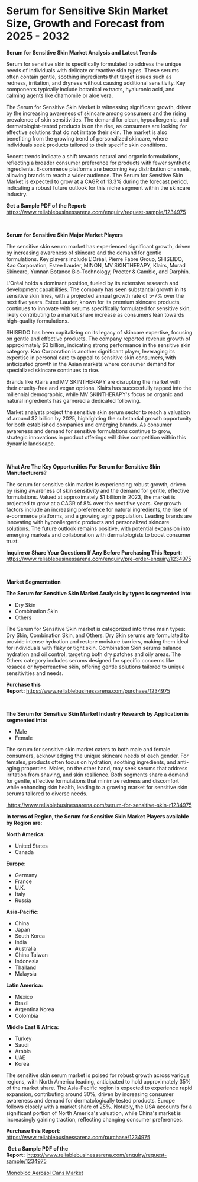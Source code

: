 <p><h1>Serum for Sensitive Skin Market Size, Growth and Forecast from 2025 - 2032</h1></p><p><strong>Serum for Sensitive Skin Market Analysis and Latest Trends</strong></p>
<p><p>Serum for sensitive skin is specifically formulated to address the unique needs of individuals with delicate or reactive skin types. These serums often contain gentle, soothing ingredients that target issues such as redness, irritation, and dryness without causing additional sensitivity. Key components typically include botanical extracts, hyaluronic acid, and calming agents like chamomile or aloe vera.</p><p>The Serum for Sensitive Skin Market is witnessing significant growth, driven by the increasing awareness of skincare among consumers and the rising prevalence of skin sensitivities. The demand for clean, hypoallergenic, and dermatologist-tested products is on the rise, as consumers are looking for effective solutions that do not irritate their skin. The market is also benefiting from the growing trend of personalized skincare, where individuals seek products tailored to their specific skin conditions.</p><p>Recent trends indicate a shift towards natural and organic formulations, reflecting a broader consumer preference for products with fewer synthetic ingredients. E-commerce platforms are becoming key distribution channels, allowing brands to reach a wider audience. The Serum for Sensitive Skin Market is expected to grow at a CAGR of 13.3% during the forecast period, indicating a robust future outlook for this niche segment within the skincare industry.</p></p>
<p><strong>Get a Sample PDF of the Report:&nbsp;</strong> <a href="https://www.reliablebusinessarena.com/enquiry/request-sample/1234975?utm_campaign=1891&utm_medium=2&utm_source=Github&utm_content=ia&utm_term=06022025&utm_id=serum-for-sensitive-skin">https://www.reliablebusinessarena.com/enquiry/request-sample/1234975</a></p>
<p>&nbsp;</p>
<p><strong>Serum for Sensitive Skin Major Market Players</strong></p>
<p><p>The sensitive skin serum market has experienced significant growth, driven by increasing awareness of skincare and the demand for gentle formulations. Key players include L'Oréal, Pierre Fabre Group, SHISEIDO, Kao Corporation, Estee Lauder, MINON, MV SKINTHERAPY, Klairs, Murad Skincare, Yunnan Botanee Bio-Technology, Procter & Gamble, and Darphin.</p><p>L'Oréal holds a dominant position, fueled by its extensive research and development capabilities. The company has seen substantial growth in its sensitive skin lines, with a projected annual growth rate of 5-7% over the next five years. Estee Lauder, known for its premium skincare products, continues to innovate with serums specifically formulated for sensitive skin, likely contributing to a market share increase as consumers lean towards high-quality formulations.</p><p>SHISEIDO has been capitalizing on its legacy of skincare expertise, focusing on gentle and effective products. The company reported revenue growth of approximately $3 billion, indicating strong performance in the sensitive skin category. Kao Corporation is another significant player, leveraging its expertise in personal care to appeal to sensitive skin consumers, with anticipated growth in the Asian markets where consumer demand for specialized skincare continues to rise.</p><p>Brands like Klairs and MV SKINTHERAPY are disrupting the market with their cruelty-free and vegan options. Klairs has successfully tapped into the millennial demographic, while MV SKINTHERAPY's focus on organic and natural ingredients has garnered a dedicated following.</p><p>Market analysts project the sensitive skin serum sector to reach a valuation of around $2 billion by 2025, highlighting the substantial growth opportunity for both established companies and emerging brands. As consumer awareness and demand for sensitive formulations continue to grow, strategic innovations in product offerings will drive competition within this dynamic landscape.</p></p>
<p>&nbsp;</p>
<p><strong>What Are The Key Opportunities For Serum for Sensitive Skin Manufacturers?</strong></p>
<p><p>The serum for sensitive skin market is experiencing robust growth, driven by rising awareness of skin sensitivity and the demand for gentle, effective formulations. Valued at approximately $1 billion in 2023, the market is projected to grow at a CAGR of 8% over the next five years. Key growth factors include an increasing preference for natural ingredients, the rise of e-commerce platforms, and a growing aging population. Leading brands are innovating with hypoallergenic products and personalized skincare solutions. The future outlook remains positive, with potential expansion into emerging markets and collaboration with dermatologists to boost consumer trust.</p></p>
<p><strong>Inquire or Share Your Questions If Any Before Purchasing This Report:</strong> <a href="https://www.reliablebusinessarena.com/enquiry/pre-order-enquiry/1234975?utm_campaign=1891&utm_medium=2&utm_source=Github&utm_content=ia&utm_term=06022025&utm_id=serum-for-sensitive-skin">https://www.reliablebusinessarena.com/enquiry/pre-order-enquiry/1234975</a></p>
<p>&nbsp;</p>
<p><strong>Market Segmentation</strong></p>
<p><strong>The Serum for Sensitive Skin Market Analysis by types is segmented into:</strong></p>
<p><ul><li>Dry Skin</li><li>Combination Skin</li><li>Others</li></ul></p>
<p><p>The Serum for Sensitive Skin market is categorized into three main types: Dry Skin, Combination Skin, and Others. Dry Skin serums are formulated to provide intense hydration and restore moisture barriers, making them ideal for individuals with flaky or tight skin. Combination Skin serums balance hydration and oil control, targeting both dry patches and oily areas. The Others category includes serums designed for specific concerns like rosacea or hyperreactive skin, offering gentle solutions tailored to unique sensitivities and needs.</p></p>
<p><strong>Purchase this Report:&nbsp;</strong><a href="https://www.reliablebusinessarena.com/purchase/1234975?utm_campaign=1891&utm_medium=2&utm_source=Github&utm_content=ia&utm_term=06022025&utm_id=serum-for-sensitive-skin">https://www.reliablebusinessarena.com/purchase/1234975</a></p>
<p>&nbsp;</p>
<p><strong>The Serum for Sensitive Skin Market Industry Research by Application is segmented into:</strong></p>
<p><ul><li>Male</li><li>Female</li></ul></p>
<p><p>The serum for sensitive skin market caters to both male and female consumers, acknowledging the unique skincare needs of each gender. For females, products often focus on hydration, soothing ingredients, and anti-aging properties. Males, on the other hand, may seek serums that address irritation from shaving, and skin resilience. Both segments share a demand for gentle, effective formulations that minimize redness and discomfort while enhancing skin health, leading to a growing market for sensitive skin serums tailored to diverse needs.</p></p>
<p><a href="https://www.reliablebusinessarena.com/serum-for-sensitive-skin-r1234975?utm_campaign=1891&utm_medium=2&utm_source=Github&utm_content=ia&utm_term=06022025&utm_id=serum-for-sensitive-skin">&nbsp;https://www.reliablebusinessarena.com/serum-for-sensitive-skin-r1234975</a></p>
<p><strong>In terms of Region, the Serum for Sensitive Skin Market Players available by Region are:</strong></p>
<p>
    <p> <strong> North America: </strong>
        <ul>
            <li>United States</li>
            <li>Canada</li>
        </ul>
        </p> 
    <p> <strong> Europe: </strong>
        <ul>
            <li>Germany</li>
            <li>France</li>
            <li>U.K.</li>
            <li>Italy</li>
            <li>Russia</li>
        </ul>
        </p> 
    <p> <strong> Asia-Pacific: </strong>
        <ul>
            <li>China</li>
            <li>Japan</li>
            <li>South Korea</li>
            <li>India</li>
            <li>Australia</li>
            <li>China Taiwan</li>
            <li>Indonesia</li>
            <li>Thailand</li>
            <li>Malaysia</li>
        </ul>
        </p> 
    <p> <strong> Latin America: </strong>
        <ul>
            <li>Mexico</li>
            <li>Brazil</li>
            <li>Argentina Korea</li>
            <li>Colombia</li>
        </ul>
        </p> 
    <p> <strong> Middle East & Africa: </strong>
        <ul>
            <li>Turkey</li>
            <li>Saudi</li>
            <li>Arabia</li>
            <li>UAE</li>
            <li>Korea</li>
        </ul>
    </p>
    </p>
<p><p>The sensitive skin serum market is poised for robust growth across various regions, with North America leading, anticipated to hold approximately 35% of the market share. The Asia-Pacific region is expected to experience rapid expansion, contributing around 30%, driven by increasing consumer awareness and demand for dermatologically tested products. Europe follows closely with a market share of 25%. Notably, the USA accounts for a significant portion of North America's valuation, while China's market is increasingly gaining traction, reflecting changing consumer preferences.</p></p>
<p><strong>Purchase this Report: </strong><a href="https://www.reliablebusinessarena.com/purchase/1234975?utm_campaign=1891&utm_medium=2&utm_source=Github&utm_content=ia&utm_term=06022025&utm_id=serum-for-sensitive-skin">https://www.reliablebusinessarena.com/purchase/1234975</a></p>
<p>&nbsp;<strong>Get a Sample PDF of the Report:&nbsp;&nbsp;</strong><a href="https://www.reliablebusinessarena.com/enquiry/request-sample/1234975?utm_campaign=1891&utm_medium=2&utm_source=Github&utm_content=ia&utm_term=06022025&utm_id=serum-for-sensitive-skin">https://www.reliablebusinessarena.com/enquiry/request-sample/1234975</a></p>
<p><strong></strong></p>
<p><p><a href="https://github.com/Krish2023na/Market-Research-Report-List-7/blob/main/monobloc-aerosol-cans-market.md?utm_campaign=1891&utm_medium=2&utm_source=Github&utm_content=ia&utm_term=06022025&utm_id=serum-for-sensitive-skin">Monobloc Aerosol Cans Market</a></p></p>